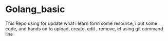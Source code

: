 # Golang_basic
This Repo using for update what i learn form some resource,
i put some code, and hands on to upload, create, edit , remove, et using git command line
